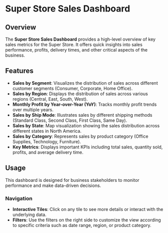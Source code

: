 # Super Store Sales Dashboard

## Overview

The **Super Store Sales Dashboard** provides a high-level overview of key sales metrics for the Super Store. It offers quick insights into sales performance, profits, delivery times, and other critical aspects of the business.



## Features

- **Sales by Segment**: Visualizes the distribution of sales across different customer segments (Consumer, Corporate, Home Office).
- **Sales by Region**: Displays the distribution of sales across various regions (Central, East, South, West).
- **Monthly Profit by Year-over-Year (YoY)**: Tracks monthly profit trends over multiple years.
- **Sales by Ship Mode**: Illustrates sales by different shipping methods (Standard Class, Second Class, First Class, Same Day).
- **Sales by State**: Map visualization showing the sales distribution across different states in North America.
- **Sales by Category**: Represents sales by product category (Office Supplies, Technology, Furniture).
- **Key Metrics**: Displays important KPIs including total sales, quantity sold, profits, and average delivery time.

## Usage

This dashboard is designed for business stakeholders to monitor performance and make data-driven decisions.

### Navigation

- **Interactive Tiles**: Click on any tile to see more details or interact with the underlying data.
- **Filters**: Use the filters on the right side to customize the view according to specific criteria such as date range, region, or product category.
